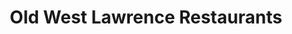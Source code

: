 ---
active: true
name: Old West Lawrence
sitemap: true
slug: old-west-lawrence
title: Old West Lawrence Restaurants
---